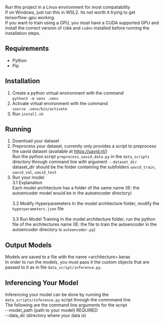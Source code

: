 Run this project in a Linux environment for most compatability \
If on Windows, just run this in WSL2. Its not worth it trying to get tensorflow-gpu working. \
If you want to train using a GPU, you must have a CUDA supported GPU and install the correct version of `CUDA` and `cudnn` installed before running the installation steps.

## Requirements
- Python
- Pip

## Installation
1. Create a python virtual environment with the command \
`python3 -m venv .venv`
2. Activate virtual environment with the command \
`source .venv/bin/activate`
3. Run `install.sh`

## Running
1. Download your dataset
2. Preprocess your dataset, currently only provides a script to preprocess the uavid dataset (available at https://uavid.nl/) \
Run the python script `preprocess_uavid_data.py` in the `data_scripts` directory through command line with argument `--dataset_dir` dataset_dir should be the folder containing the subfolders `uavid_train`, `uavid_val`, `uavid_test`
3. Run your model \
    3.1 Explanation \
    Each model architecture has a folder of the same name (IE: the autoencoder model would be in the autoencoder directory) \
\
    3.2 Modify Hyperparameters
    In the model architecture folder, modify the `hyperparameters.json` file \
\
    3.3 Run Model Training
    In the model architecture folder, run the python file of the architectures name (IE: the file to train the autoencoder in the autoencoder directory is `autoencoder.py`)

## Output Models
Models are saved to a file with the name \<architecture\>.keras \
In order to run the models, you must pass it the custom objects that are passed to it as in file `data_script/inference.py`.

## Inferencing Your Model
Inferencing your model can be done by running the `data_scripts/inference.py` script through the commmand line \
The following are the command line arguments for the script \
--model_path (path to your model) REQUIRED \
--data_dir (directory where your data is)
